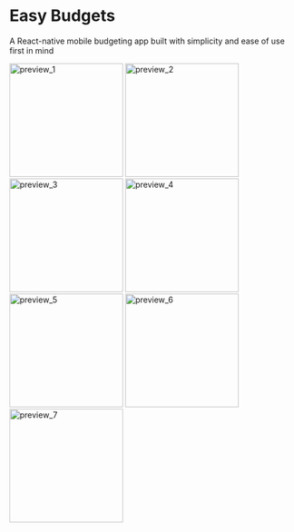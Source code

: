 # Easy Budgets
A React-native mobile budgeting app built with simplicity and ease of use first in mind

<img src="https://github.com/nagahole/pocketwise/assets/61644420/3854517c-dca2-4495-a1f5-d6aafddfb08d" alt="preview_1" width="200"/>
<img src="https://github.com/nagahole/pocketwise/assets/61644420/02348c45-8a08-4503-a3dc-764fb9beb560" alt="preview_2" width="200"/>
<img src="https://github.com/nagahole/pocketwise/assets/61644420/c6d9536b-9a1a-4e16-aa1c-1afc1c8531fa" alt="preview_3" width="200"/>
<img src="https://github.com/nagahole/pocketwise/assets/61644420/9ec0ead6-3fe3-4a4b-a259-4b7ed9128ac8" alt="preview_4" width="200"/>
<img src="https://github.com/nagahole/pocketwise/assets/61644420/991ff7be-717f-495c-9a1d-1882ec0f728d" alt="preview_5" width="200"/>
<img src="https://github.com/nagahole/pocketwise/assets/61644420/314a7aea-ed03-4333-944d-8a4bb0161d43" alt="preview_6" width="200"/>
<img src="https://github.com/nagahole/pocketwise/assets/61644420/0803b882-5c65-4cc2-ae61-a1872e22f3f5" alt="preview_7" width="200"/>
